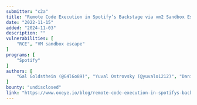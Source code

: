 ```yaml
---
submitter: "c2a"
title: "Remote Code Execution in Spotify’s Backstage via vm2 Sandbox Escape (CVSS Score of 9.8)"
date: "2022-11-15"
added: "2024-11-03"
description: ""
vulnerabilities: [
    "RCE", "VM sandbox escape"
]
programs: [
    "Spotify"
]
authors: [
    "Gal Goldsthein (@G4lGo89)", "Yuval Ostrovsky (@yuvalo1212)", "Daniel Abeles (@Daniel_Abeles)"
]
bounty: "undisclosed"
link: "https://www.oxeye.io/blog/remote-code-execution-in-spotifys-backstage"
---
```




